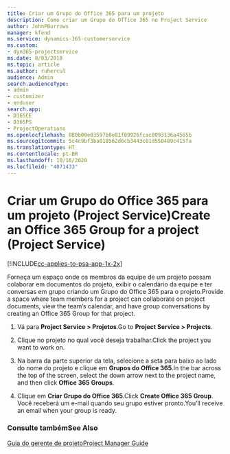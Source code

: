 ```yaml
---
title: Criar um Grupo do Office 365 para um projeto
description: Como criar um Grupo do Office 365 no Project Service
author: JohnPBurrows
manager: kfend
ms.service: dynamics-365-customerservice
ms.custom:
- dyn365-projectservice
ms.date: 8/03/2018
ms.topic: article
ms.author: ruhercul
audience: Admin
search.audienceType:
- admin
- customizer
- enduser
search.app:
- D365CE
- D365PS
- ProjectOperations
ms.openlocfilehash: 080b00e03597b0e81f09926fcac0093136a4565b
ms.sourcegitcommit: 5c4c9bf3ba018562d6cb3443c01d550489c415fa
ms.translationtype: HT
ms.contentlocale: pt-BR
ms.lasthandoff: 10/16/2020
ms.locfileid: "4071433"
---
```

# <a name="create-an-office-365-group-for-a-project-project-service"></a><span data-ttu-id="905ff-103">Criar um Grupo do Office 365 para um projeto (Project Service)</span><span class="sxs-lookup"><span data-stu-id="905ff-103">Create an Office 365 Group for a project (Project Service)</span></span>

[!INCLUDE[cc-applies-to-psa-app-1x-2x](../includes/cc-applies-to-psa-app-1x-2x.md)]

<span data-ttu-id="905ff-104">Forneça um espaço onde os membros da equipe de um projeto possam colaborar em documentos do projeto, exibir o calendário da equipe e ter conversas em grupo criando um Grupo do Office 365 para o projeto.</span><span class="sxs-lookup"><span data-stu-id="905ff-104">Provide a space where team members for a project can collaborate on project documents, view the team’s calendar, and have group conversations by creating an Office 365 Group for that project.</span></span>  
  
1.  <span data-ttu-id="905ff-105">Vá para **Project Service > Projetos**.</span><span class="sxs-lookup"><span data-stu-id="905ff-105">Go to **Project Service > Projects**.</span></span>  
  
2.  <span data-ttu-id="905ff-106">Clique no projeto no qual você deseja trabalhar.</span><span class="sxs-lookup"><span data-stu-id="905ff-106">Click the project you want to work on.</span></span>  
  
3.  <span data-ttu-id="905ff-107">Na barra da parte superior da tela, selecione a seta para baixo ao lado do nome do projeto e clique em **Grupos do Office 365**.</span><span class="sxs-lookup"><span data-stu-id="905ff-107">In the bar across the top of the screen, select the down arrow next to the project name, and then click **Office 365 Groups**.</span></span>  
  
4.  <span data-ttu-id="905ff-108">Clique em **Criar Grupo do Office 365**.</span><span class="sxs-lookup"><span data-stu-id="905ff-108">Click **Create Office 365 Group**.</span></span> <span data-ttu-id="905ff-109">Você receberá um e-mail quando seu grupo estiver pronto.</span><span class="sxs-lookup"><span data-stu-id="905ff-109">You’ll receive an email when your group is ready.</span></span>  
  
### <a name="see-also"></a><span data-ttu-id="905ff-110">Consulte também</span><span class="sxs-lookup"><span data-stu-id="905ff-110">See Also</span></span>  
 [<span data-ttu-id="905ff-111">Guia do gerente de projeto</span><span class="sxs-lookup"><span data-stu-id="905ff-111">Project Manager Guide</span></span>](../psa/project-manager-guide.md)
